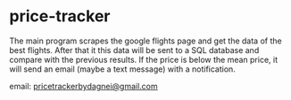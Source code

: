 # price-tracker



The main program scrapes the google flights page and get the data of the best flights.
After that it this data will be sent to a SQL database and compare with the previous results.
If the price is below the mean price, it will send an email (maybe a text message) with a notification.


email: pricetrackerbydagnei@gmail.com
